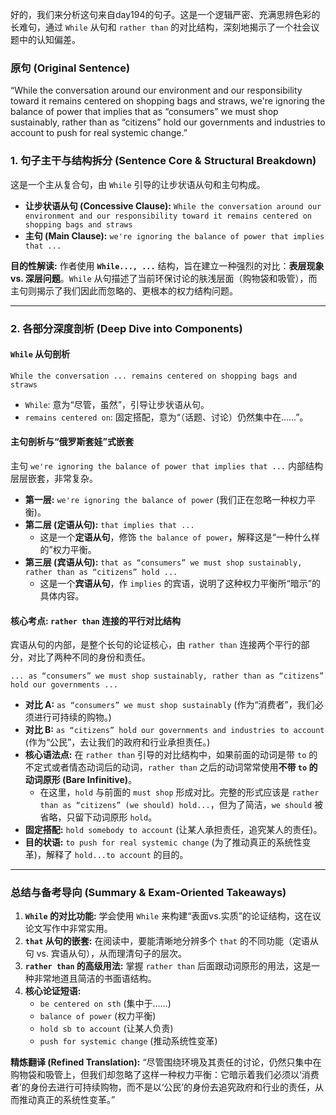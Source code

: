 好的，我们来分析这句来自day194的句子。这是一个逻辑严密、充满思辨色彩的长难句，通过 `While` 从句和 `rather than` 的对比结构，深刻地揭示了一个社会议题中的认知偏差。

### **原句 (Original Sentence)**

“While the conversation around our environment and our responsibility toward it remains centered on shopping bags and straws, we're ignoring the balance of power that implies that as “consumers” we must shop sustainably, rather than as “citizens” hold our governments and industries to account to push for real systemic change.”

### **1. 句子主干与结构拆分 (Sentence Core & Structural Breakdown)**

这是一个主从复合句，由 `While` 引导的让步状语从句和主句构成。

- **让步状语从句 (Concessive Clause):** `While the conversation around our environment and our responsibility toward it remains centered on shopping bags and straws`
- **主句 (Main Clause):** `we're ignoring the balance of power that implies that ...`

**目的性解读:** 作者使用 **`While..., ...`** 结构，旨在建立一种强烈的对比：**表层现象 vs. 深层问题**。`While` 从句描述了当前环保讨论的肤浅层面（购物袋和吸管），而主句则揭示了我们因此而忽略的、更根本的权力结构问题。

------

### **2. 各部分深度剖析 (Deep Dive into Components)**

#### **`While` 从句剖析**

```
While the conversation ... remains centered on shopping bags and straws
```

- `While`: 意为“尽管，虽然”，引导让步状语从句。
- `remains centered on`: 固定搭配，意为“（话题、讨论）仍然集中在……”。

#### **主句剖析与“俄罗斯套娃”式嵌套**

主句 `we're ignoring the balance of power that implies that ...` 内部结构层层嵌套，非常复杂。

- **第一层:** `we're ignoring the balance of power` (我们正在忽略一种权力平衡)。
- **第二层 (定语从句):** `that implies that ...`
  - 这是一个**定语从句**，修饰 `the balance of power`，解释这是“一种什么样的”权力平衡。
- **第三层 (宾语从句):** `that as “consumers” we must shop sustainably, rather than as “citizens” hold ...`
  - 这是一个**宾语从句**，作 `implies` 的宾语，说明了这种权力平衡所“暗示”的具体内容。

#### **核心考点: `rather than` 连接的平行对比结构**

宾语从句的内部，是整个长句的论证核心，由 `rather than` 连接两个平行的部分，对比了两种不同的身份和责任。

```
... as “consumers” we must shop sustainably, rather than as “citizens” hold our governments ...
```

- **对比 A:** `as “consumers” we must shop sustainably` (作为“消费者”，我们必须进行可持续的购物。)
- **对比 B:** `as “citizens” hold our governments and industries to account` (作为“公民”，去让我们的政府和行业承担责任。)
- **核心语法点:** 在 `rather than` 引导的对比结构中，如果前面的动词是带 `to` 的不定式或者情态动词后的动词，`rather than` 之后的动词常常使用**不带 `to` 的动词原形 (Bare Infinitive)**。
  - 在这里，`hold` 与前面的 `must shop` 形成对比。完整的形式应该是 `rather than as “citizens” (we should) hold...`，但为了简洁，`we should` 被省略，只留下动词原形 `hold`。
- **固定搭配:** `hold somebody to account` (让某人承担责任，追究某人的责任)。
- **目的状语:** `to push for real systemic change` (为了推动真正的系统性变革)，解释了 `hold...to account` 的目的。

------

### **总结与备考导向 (Summary & Exam-Oriented Takeaways)**

1. **`While` 的对比功能:** 学会使用 `While` 来构建“表面vs.实质”的论证结构，这在议论文写作中非常实用。
2. **`that` 从句的嵌套:** 在阅读中，要能清晰地分辨多个 `that` 的不同功能（定语从句 vs. 宾语从句），从而理清句子的层次。
3. **`rather than` 的高级用法:** 掌握 `rather than` 后面跟动词原形的用法，这是一种非常地道且简洁的书面语结构。
4. **核心论证短语:**
   - `be centered on sth` (集中于……)
   - `balance of power` (权力平衡)
   - `hold sb to account` (让某人负责)
   - `push for systemic change` (推动系统性变革)

**精炼翻译 (Refined Translation):** “尽管围绕环境及其责任的讨论，仍然只集中在购物袋和吸管上，但我们却忽略了这样一种权力平衡：它暗示着我们必须以‘消费者’的身份去进行可持续购物，而不是以‘公民’的身份去追究政府和行业的责任，从而推动真正的系统性变革。”